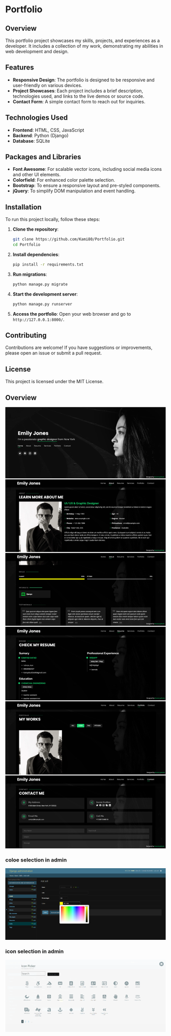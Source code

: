 # Portfolio

## Overview

This portfolio project showcases my skills, projects, and experiences as a developer. It includes a collection of my work, demonstrating my abilities in web development and design.

## Features

- **Responsive Design**: The portfolio is designed to be responsive and user-friendly on various devices.
- **Project Showcases**: Each project includes a brief description, technologies used, and links to the live demos or source code.
- **Contact Form**: A simple contact form to reach out for inquiries.

## Technologies Used

- **Frontend**: HTML, CSS, JavaScript
- **Backend**: Python (Django)
- **Database**: SQLite

## Packages and Libraries

- **Font Awesome**: For scalable vector icons, including social media icons and other UI elements.
- **Colorfield**: For enhanced color palette selection.
- **Bootstrap**: To ensure a responsive layout and pre-styled components.
- **jQuery**: To simplify DOM manipulation and event handling.

## Installation

To run this project locally, follow these steps:

1. **Clone the repository**:
   ```bash
   git clone https://github.com/Kami80/Portfolio.git
   cd Portfolio
   ```

2. **Install dependencies**:
   ```bash
   pip install -r requirements.txt
   ```

3. **Run migrations**:
   ```bash
   python manage.py migrate
   ```

4. **Start the development server**:
   ```bash
   python manage.py runserver
   ```

5. **Access the portfolio**: Open your web browser and go to `http://127.0.0.1:8000/`.

## Contributing

Contributions are welcome! If you have suggestions or improvements, please open an issue or submit a pull request.

## License

This project is licensed under the MIT License.

## Overview
![home page](https://github.com/Kami80/Portfolio/blob/main/static/mysite1.png)
![about page](https://github.com/Kami80/Portfolio/blob/main/static/mysite2.png)
![about page 2](https://github.com/Kami80/Portfolio/blob/main/static/mysite3.png)
![resume page](https://github.com/Kami80/Portfolio/blob/main/static/mysite4.png)
![portfolio](https://github.com/Kami80/Portfolio/blob/main/static/mysite5.png)
![contact](https://github.com/Kami80/Portfolio/blob/main/static/mysite6.png)

### coloe selection in admin
![admin-color bar selection](https://github.com/Kami80/Portfolio/blob/main/static/mysite7.png)

### icon selection in admin
![admin-icon selection](https://github.com/Kami80/Portfolio/blob/main/static/mysite8.png)
